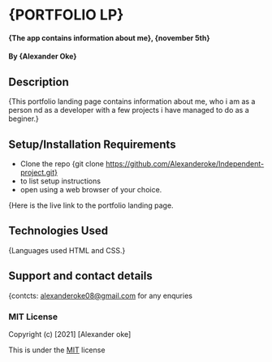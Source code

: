 # {PORTFOLIO LP}
#### {The app contains information about me}, {november 5th}
#### By **{Alexander Oke}**
## Description
{This portfolio landing page contains information about me, who i am as a person nd as a developer with a few projects i have managed to do as a beginer.}
## Setup/Installation Requirements
* Clone the repo {git clone https://github.com/Alexanderoke/Independent-project.git}
* to list setup instructions
* open using a web browser of your choice.


{Here is the live link to the portfolio landing page.
##  
## Technologies Used
{Languages used HTML and CSS.}
## Support and contact details
{contcts: alexanderoke08@gmail.com for any enquries
### MIT License

Copyright (c) [2021] [Alexander oke]

This is under the [MIT](LICENSE) license
